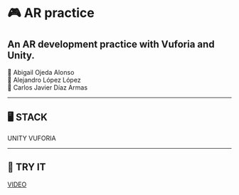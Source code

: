 # 🎮 AR practice
An AR development practice with Vuforia and Unity.
---

🦄 Abigail Ojeda Alonso  
🦄 Alejandro López López  
🦄 Carlos Javier Díaz Armas

---

## 🖥️ STACK
UNITY
VUFORIA

---
## 📱 TRY IT 
[VIDEO]([https://berry-app.netlify.app/user/login](https://youtu.be/5qoek9b1w0U?si=I7x9meCcLDPTzPkq)https://youtu.be/5qoek9b1w0U?si=I7x9meCcLDPTzPkq) 
